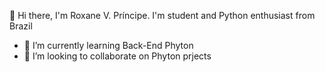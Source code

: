 👋 Hi there, I'm Roxane V. Príncipe. I'm student and Python enthusiast from Brazil

- 🌱 I’m currently learning Back-End Phyton
- 🤝 I’m looking to collaborate on Phyton prjects


<!---
roxanevp/roxanevp is a ✨ special ✨ repository because its `README.md` (this file) appears on your GitHub profile.
You can click the Preview link to take a look at your changes.
--->

